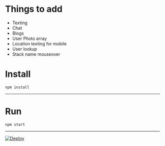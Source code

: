 
# Things to add

  - Texting
  - Chat
  - Blogs
  - User Photo array
  - Location texting for mobile
  - User lookup
  - Stack name mouseover
  

# Install

`npm install`

---

# Run

`npm start`

---


<a href="https://heroku.com/deploy">
  <img src="https://www.herokucdn.com/deploy/button.svg" alt="Deploy">
</a>